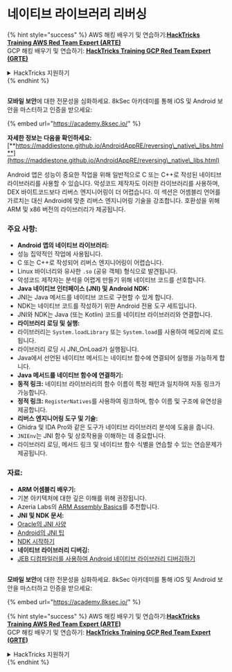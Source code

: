 # 네이티브 라이브러리 리버싱

{% hint style="success" %}
AWS 해킹 배우기 및 연습하기:<img src="/.gitbook/assets/arte.png" alt="" data-size="line">[**HackTricks Training AWS Red Team Expert (ARTE)**](https://training.hacktricks.xyz/courses/arte)<img src="/.gitbook/assets/arte.png" alt="" data-size="line">\
GCP 해킹 배우기 및 연습하기: <img src="/.gitbook/assets/grte.png" alt="" data-size="line">[**HackTricks Training GCP Red Team Expert (GRTE)**<img src="/.gitbook/assets/grte.png" alt="" data-size="line">](https://training.hacktricks.xyz/courses/grte)

<details>

<summary>HackTricks 지원하기</summary>

* [**구독 계획**](https://github.com/sponsors/carlospolop) 확인하기!
* **💬 [**Discord 그룹**](https://discord.gg/hRep4RUj7f) 또는 [**텔레그램 그룹**](https://t.me/peass)에 참여하거나 **Twitter** 🐦 [**@hacktricks\_live**](https://twitter.com/hacktricks\_live)**를 팔로우하세요.**
* **[**HackTricks**](https://github.com/carlospolop/hacktricks) 및 [**HackTricks Cloud**](https://github.com/carlospolop/hacktricks-cloud) 깃허브 리포지토리에 PR을 제출하여 해킹 트릭을 공유하세요.**

</details>
{% endhint %}

<figure><img src="/.gitbook/assets/image (2).png" alt=""><figcaption></figcaption></figure>

**모바일 보안**에 대한 전문성을 심화하세요. 8kSec 아카데미를 통해 iOS 및 Android 보안을 마스터하고 인증을 받으세요:

{% embed url="https://academy.8ksec.io/" %}

**자세한 정보는 다음을 확인하세요:** [**https://maddiestone.github.io/AndroidAppRE/reversing\_native\_libs.html**](https://maddiestone.github.io/AndroidAppRE/reversing\_native\_libs.html)

Android 앱은 성능이 중요한 작업을 위해 일반적으로 C 또는 C++로 작성된 네이티브 라이브러리를 사용할 수 있습니다. 악성코드 제작자도 이러한 라이브러리를 사용하며, DEX 바이트코드보다 리버스 엔지니어링이 더 어렵습니다. 이 섹션은 어셈블리 언어를 가르치는 대신 Android에 맞춘 리버스 엔지니어링 기술을 강조합니다. 호환성을 위해 ARM 및 x86 버전의 라이브러리가 제공됩니다.

### 주요 사항:

* **Android 앱의 네이티브 라이브러리:**
* 성능 집약적인 작업에 사용됩니다.
* C 또는 C++로 작성되어 리버스 엔지니어링이 어렵습니다.
* Linux 바이너리와 유사한 `.so` (공유 객체) 형식으로 발견됩니다.
* 악성코드 제작자는 분석을 어렵게 만들기 위해 네이티브 코드를 선호합니다.
* **Java 네이티브 인터페이스 (JNI) 및 Android NDK:**
* JNI는 Java 메서드를 네이티브 코드로 구현할 수 있게 합니다.
* NDK는 네이티브 코드를 작성하기 위한 Android 전용 도구 세트입니다.
* JNI와 NDK는 Java (또는 Kotlin) 코드를 네이티브 라이브러리와 연결합니다.
* **라이브러리 로딩 및 실행:**
* 라이브러리는 `System.loadLibrary` 또는 `System.load`를 사용하여 메모리에 로드됩니다.
* 라이브러리 로딩 시 JNI\_OnLoad가 실행됩니다.
* Java에서 선언된 네이티브 메서드는 네이티브 함수에 연결되어 실행을 가능하게 합니다.
* **Java 메서드를 네이티브 함수에 연결하기:**
* **동적 링크:** 네이티브 라이브러리의 함수 이름이 특정 패턴과 일치하여 자동 링크가 가능합니다.
* **정적 링크:** `RegisterNatives`를 사용하여 링크하며, 함수 이름 및 구조에 유연성을 제공합니다.
* **리버스 엔지니어링 도구 및 기술:**
* Ghidra 및 IDA Pro와 같은 도구가 네이티브 라이브러리 분석에 도움을 줍니다.
* `JNIEnv`는 JNI 함수 및 상호작용을 이해하는 데 중요합니다.
* 라이브러리 로딩, 메서드 링크 및 네이티브 함수 식별을 연습할 수 있는 연습문제가 제공됩니다.

### 자료:

* **ARM 어셈블리 배우기:**
* 기본 아키텍처에 대한 깊은 이해를 위해 권장됩니다.
* Azeria Labs의 [ARM Assembly Basics](https://azeria-labs.com/writing-arm-assembly-part-1/)를 추천합니다.
* **JNI 및 NDK 문서:**
* [Oracle의 JNI 사양](https://docs.oracle.com/javase/7/docs/technotes/guides/jni/spec/jniTOC.html)
* [Android의 JNI 팁](https://developer.android.com/training/articles/perf-jni)
* [NDK 시작하기](https://developer.android.com/ndk/guides/)
* **네이티브 라이브러리 디버깅:**
* [JEB 디컴파일러를 사용하여 Android 네이티브 라이브러리 디버깅하기](https://medium.com/@shubhamsonani/how-to-debug-android-native-libraries-using-jeb-decompiler-eec681a22cf3)

<figure><img src="/.gitbook/assets/image (2).png" alt=""><figcaption></figcaption></figure>

**모바일 보안**에 대한 전문성을 심화하세요. 8kSec 아카데미를 통해 iOS 및 Android 보안을 마스터하고 인증을 받으세요:

{% embed url="https://academy.8ksec.io/" %}

{% hint style="success" %}
AWS 해킹 배우기 및 연습하기:<img src="/.gitbook/assets/arte.png" alt="" data-size="line">[**HackTricks Training AWS Red Team Expert (ARTE)**](https://training.hacktricks.xyz/courses/arte)<img src="/.gitbook/assets/arte.png" alt="" data-size="line">\
GCP 해킹 배우기 및 연습하기: <img src="/.gitbook/assets/grte.png" alt="" data-size="line">[**HackTricks Training GCP Red Team Expert (GRTE)**<img src="/.gitbook/assets/grte.png" alt="" data-size="line">](https://training.hacktricks.xyz/courses/grte)

<details>

<summary>HackTricks 지원하기</summary>

* [**구독 계획**](https://github.com/sponsors/carlospolop) 확인하기!
* **💬 [**Discord 그룹**](https://discord.gg/hRep4RUj7f) 또는 [**텔레그램 그룹**](https://t.me/peass)에 참여하거나 **Twitter** 🐦 [**@hacktricks\_live**](https://twitter.com/hacktricks\_live)**를 팔로우하세요.**
* **[**HackTricks**](https://github.com/carlospolop/hacktricks) 및 [**HackTricks Cloud**](https://github.com/carlospolop/hacktricks-cloud) 깃허브 리포지토리에 PR을 제출하여 해킹 트릭을 공유하세요.**

</details>
{% endhint %}
